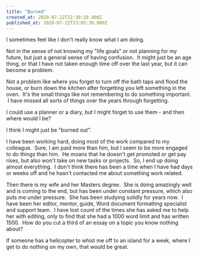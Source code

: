 ```yaml
---
title: "Burned"
created_at: 2020-07-22T22:30:20.000Z
published_at: 2020-07-22T23:05:30.000Z
---
```

I sometimes feel like I don't really know what I am doing.

Not in the sense of not knowing my "life goals" or not planning for my future, but just a general sense of having confusion.  It might just be an age thing, or that I have not taken enough time off over the last year, but it can become a problem.

Not a problem like where you forget to turn off the bath taps and flood the house, or burn down the kitchen after forgetting you left something in the oven.  It's the small things like not remembering to do something important.  I have missed all sorts of things over the years through forgetting.

I could use a planner or a diary, but I might forget to use them - and then where would I be?

I think I might just be "burned out".

I have been working hard, doing most of the work compared to my colleague.  Sure, I am paid more than him, but I seem to be more engaged to do things than him.  He moans that he doesn't get promoted or get pay rises, but also won't take on new tasks or projects.  So, I end up doing almost everything.  I don't think there has been a time when I have had days or weeks off and he hasn't contacted me about something work related.

Then there is my wife and her Masters degree.  She is doing amazingly well and is coming to the end, but has been under constant pressure, which also puts me under pressure.  She has been studying solidly for years now.  I have been her editor, mentor, guide, Word document formatting specialist and support team.  I have lost count of the times she has asked me to help her with editing, only to find that she had a 1000 word limit and has written 1500.  How do you cut a third of an essay on a topic you know nothing about?

If someone has a helicopter to whist me off to an island for a week, where I get to do nothing on my own, that would be great.
